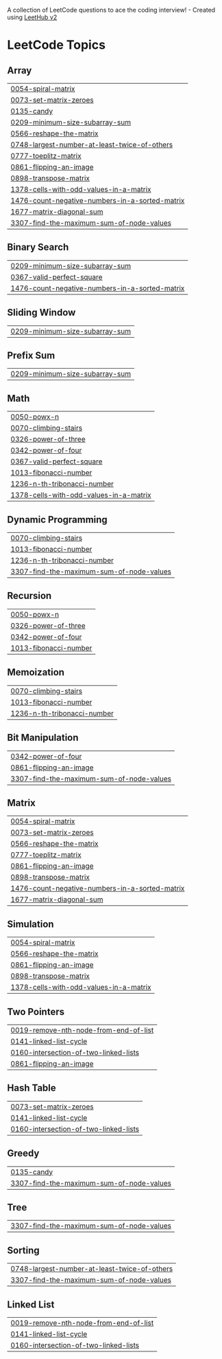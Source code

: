 A collection of LeetCode questions to ace the coding interview! - Created using [LeetHub v2](https://github.com/arunbhardwaj/LeetHub-2.0)
<!---LeetCode Topics Start-->
# LeetCode Topics
## Array
|  |
| ------- |
| [0054-spiral-matrix](https://github.com/Reddy3218/Leetcode/tree/master/0054-spiral-matrix) |
| [0073-set-matrix-zeroes](https://github.com/Reddy3218/Leetcode/tree/master/0073-set-matrix-zeroes) |
| [0135-candy](https://github.com/Reddy3218/Leetcode/tree/master/0135-candy) |
| [0209-minimum-size-subarray-sum](https://github.com/Reddy3218/Leetcode/tree/master/0209-minimum-size-subarray-sum) |
| [0566-reshape-the-matrix](https://github.com/Reddy3218/Leetcode/tree/master/0566-reshape-the-matrix) |
| [0748-largest-number-at-least-twice-of-others](https://github.com/Reddy3218/Leetcode/tree/master/0748-largest-number-at-least-twice-of-others) |
| [0777-toeplitz-matrix](https://github.com/Reddy3218/Leetcode/tree/master/0777-toeplitz-matrix) |
| [0861-flipping-an-image](https://github.com/Reddy3218/Leetcode/tree/master/0861-flipping-an-image) |
| [0898-transpose-matrix](https://github.com/Reddy3218/Leetcode/tree/master/0898-transpose-matrix) |
| [1378-cells-with-odd-values-in-a-matrix](https://github.com/Reddy3218/Leetcode/tree/master/1378-cells-with-odd-values-in-a-matrix) |
| [1476-count-negative-numbers-in-a-sorted-matrix](https://github.com/Reddy3218/Leetcode/tree/master/1476-count-negative-numbers-in-a-sorted-matrix) |
| [1677-matrix-diagonal-sum](https://github.com/Reddy3218/Leetcode/tree/master/1677-matrix-diagonal-sum) |
| [3307-find-the-maximum-sum-of-node-values](https://github.com/Reddy3218/Leetcode/tree/master/3307-find-the-maximum-sum-of-node-values) |
## Binary Search
|  |
| ------- |
| [0209-minimum-size-subarray-sum](https://github.com/Reddy3218/Leetcode/tree/master/0209-minimum-size-subarray-sum) |
| [0367-valid-perfect-square](https://github.com/Reddy3218/Leetcode/tree/master/0367-valid-perfect-square) |
| [1476-count-negative-numbers-in-a-sorted-matrix](https://github.com/Reddy3218/Leetcode/tree/master/1476-count-negative-numbers-in-a-sorted-matrix) |
## Sliding Window
|  |
| ------- |
| [0209-minimum-size-subarray-sum](https://github.com/Reddy3218/Leetcode/tree/master/0209-minimum-size-subarray-sum) |
## Prefix Sum
|  |
| ------- |
| [0209-minimum-size-subarray-sum](https://github.com/Reddy3218/Leetcode/tree/master/0209-minimum-size-subarray-sum) |
## Math
|  |
| ------- |
| [0050-powx-n](https://github.com/Reddy3218/Leetcode/tree/master/0050-powx-n) |
| [0070-climbing-stairs](https://github.com/Reddy3218/Leetcode/tree/master/0070-climbing-stairs) |
| [0326-power-of-three](https://github.com/Reddy3218/Leetcode/tree/master/0326-power-of-three) |
| [0342-power-of-four](https://github.com/Reddy3218/Leetcode/tree/master/0342-power-of-four) |
| [0367-valid-perfect-square](https://github.com/Reddy3218/Leetcode/tree/master/0367-valid-perfect-square) |
| [1013-fibonacci-number](https://github.com/Reddy3218/Leetcode/tree/master/1013-fibonacci-number) |
| [1236-n-th-tribonacci-number](https://github.com/Reddy3218/Leetcode/tree/master/1236-n-th-tribonacci-number) |
| [1378-cells-with-odd-values-in-a-matrix](https://github.com/Reddy3218/Leetcode/tree/master/1378-cells-with-odd-values-in-a-matrix) |
## Dynamic Programming
|  |
| ------- |
| [0070-climbing-stairs](https://github.com/Reddy3218/Leetcode/tree/master/0070-climbing-stairs) |
| [1013-fibonacci-number](https://github.com/Reddy3218/Leetcode/tree/master/1013-fibonacci-number) |
| [1236-n-th-tribonacci-number](https://github.com/Reddy3218/Leetcode/tree/master/1236-n-th-tribonacci-number) |
| [3307-find-the-maximum-sum-of-node-values](https://github.com/Reddy3218/Leetcode/tree/master/3307-find-the-maximum-sum-of-node-values) |
## Recursion
|  |
| ------- |
| [0050-powx-n](https://github.com/Reddy3218/Leetcode/tree/master/0050-powx-n) |
| [0326-power-of-three](https://github.com/Reddy3218/Leetcode/tree/master/0326-power-of-three) |
| [0342-power-of-four](https://github.com/Reddy3218/Leetcode/tree/master/0342-power-of-four) |
| [1013-fibonacci-number](https://github.com/Reddy3218/Leetcode/tree/master/1013-fibonacci-number) |
## Memoization
|  |
| ------- |
| [0070-climbing-stairs](https://github.com/Reddy3218/Leetcode/tree/master/0070-climbing-stairs) |
| [1013-fibonacci-number](https://github.com/Reddy3218/Leetcode/tree/master/1013-fibonacci-number) |
| [1236-n-th-tribonacci-number](https://github.com/Reddy3218/Leetcode/tree/master/1236-n-th-tribonacci-number) |
## Bit Manipulation
|  |
| ------- |
| [0342-power-of-four](https://github.com/Reddy3218/Leetcode/tree/master/0342-power-of-four) |
| [0861-flipping-an-image](https://github.com/Reddy3218/Leetcode/tree/master/0861-flipping-an-image) |
| [3307-find-the-maximum-sum-of-node-values](https://github.com/Reddy3218/Leetcode/tree/master/3307-find-the-maximum-sum-of-node-values) |
## Matrix
|  |
| ------- |
| [0054-spiral-matrix](https://github.com/Reddy3218/Leetcode/tree/master/0054-spiral-matrix) |
| [0073-set-matrix-zeroes](https://github.com/Reddy3218/Leetcode/tree/master/0073-set-matrix-zeroes) |
| [0566-reshape-the-matrix](https://github.com/Reddy3218/Leetcode/tree/master/0566-reshape-the-matrix) |
| [0777-toeplitz-matrix](https://github.com/Reddy3218/Leetcode/tree/master/0777-toeplitz-matrix) |
| [0861-flipping-an-image](https://github.com/Reddy3218/Leetcode/tree/master/0861-flipping-an-image) |
| [0898-transpose-matrix](https://github.com/Reddy3218/Leetcode/tree/master/0898-transpose-matrix) |
| [1476-count-negative-numbers-in-a-sorted-matrix](https://github.com/Reddy3218/Leetcode/tree/master/1476-count-negative-numbers-in-a-sorted-matrix) |
| [1677-matrix-diagonal-sum](https://github.com/Reddy3218/Leetcode/tree/master/1677-matrix-diagonal-sum) |
## Simulation
|  |
| ------- |
| [0054-spiral-matrix](https://github.com/Reddy3218/Leetcode/tree/master/0054-spiral-matrix) |
| [0566-reshape-the-matrix](https://github.com/Reddy3218/Leetcode/tree/master/0566-reshape-the-matrix) |
| [0861-flipping-an-image](https://github.com/Reddy3218/Leetcode/tree/master/0861-flipping-an-image) |
| [0898-transpose-matrix](https://github.com/Reddy3218/Leetcode/tree/master/0898-transpose-matrix) |
| [1378-cells-with-odd-values-in-a-matrix](https://github.com/Reddy3218/Leetcode/tree/master/1378-cells-with-odd-values-in-a-matrix) |
## Two Pointers
|  |
| ------- |
| [0019-remove-nth-node-from-end-of-list](https://github.com/Reddy3218/Leetcode/tree/master/0019-remove-nth-node-from-end-of-list) |
| [0141-linked-list-cycle](https://github.com/Reddy3218/Leetcode/tree/master/0141-linked-list-cycle) |
| [0160-intersection-of-two-linked-lists](https://github.com/Reddy3218/Leetcode/tree/master/0160-intersection-of-two-linked-lists) |
| [0861-flipping-an-image](https://github.com/Reddy3218/Leetcode/tree/master/0861-flipping-an-image) |
## Hash Table
|  |
| ------- |
| [0073-set-matrix-zeroes](https://github.com/Reddy3218/Leetcode/tree/master/0073-set-matrix-zeroes) |
| [0141-linked-list-cycle](https://github.com/Reddy3218/Leetcode/tree/master/0141-linked-list-cycle) |
| [0160-intersection-of-two-linked-lists](https://github.com/Reddy3218/Leetcode/tree/master/0160-intersection-of-two-linked-lists) |
## Greedy
|  |
| ------- |
| [0135-candy](https://github.com/Reddy3218/Leetcode/tree/master/0135-candy) |
| [3307-find-the-maximum-sum-of-node-values](https://github.com/Reddy3218/Leetcode/tree/master/3307-find-the-maximum-sum-of-node-values) |
## Tree
|  |
| ------- |
| [3307-find-the-maximum-sum-of-node-values](https://github.com/Reddy3218/Leetcode/tree/master/3307-find-the-maximum-sum-of-node-values) |
## Sorting
|  |
| ------- |
| [0748-largest-number-at-least-twice-of-others](https://github.com/Reddy3218/Leetcode/tree/master/0748-largest-number-at-least-twice-of-others) |
| [3307-find-the-maximum-sum-of-node-values](https://github.com/Reddy3218/Leetcode/tree/master/3307-find-the-maximum-sum-of-node-values) |
## Linked List
|  |
| ------- |
| [0019-remove-nth-node-from-end-of-list](https://github.com/Reddy3218/Leetcode/tree/master/0019-remove-nth-node-from-end-of-list) |
| [0141-linked-list-cycle](https://github.com/Reddy3218/Leetcode/tree/master/0141-linked-list-cycle) |
| [0160-intersection-of-two-linked-lists](https://github.com/Reddy3218/Leetcode/tree/master/0160-intersection-of-two-linked-lists) |
<!---LeetCode Topics End-->